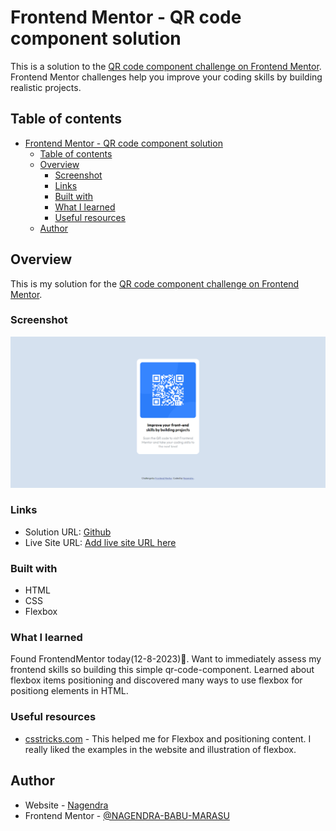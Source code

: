 # Frontend Mentor - QR code component solution

This is a solution to the [QR code component challenge on Frontend Mentor](https://www.frontendmentor.io/challenges/qr-code-component-iux_sIO_H). Frontend Mentor challenges help you improve your coding skills by building realistic projects. 

## Table of contents

- [Frontend Mentor - QR code component solution](#frontend-mentor---qr-code-component-solution)
  - [Table of contents](#table-of-contents)
  - [Overview](#overview)
    - [Screenshot](#screenshot)
    - [Links](#links)
    - [Built with](#built-with)
    - [What I learned](#what-i-learned)
    - [Useful resources](#useful-resources)
  - [Author](#author)

## Overview
  This is my solution for the [QR code component challenge on Frontend Mentor](https://www.frontendmentor.io/challenges/qr-code-component-iux_sIO_H). 

### Screenshot

![](./screenshot.png)

### Links

- Solution URL: [Github](https://github.com/NAGENDRA-BABU-MARASU/qr-code-component-FrontendMentor.git)
- Live Site URL: [Add live site URL here](https://your-live-site-url.com)

### Built with

- HTML
- CSS
- Flexbox


### What I learned

Found FrontendMentor today(12-8-2023)🤩. 
Want to immediately assess my frontend skills so building this simple qr-code-component.
Learned about flexbox items positioning and discovered many ways to use flexbox for positiong elements in HTML.

### Useful resources

- [csstricks.com](https://css-tricks.com/snippets/css/a-guide-to-flexbox/) - This helped me for Flexbox and positioning content. I really liked the examples in the website and illustration of flexbox.
## Author

- Website - [Nagendra](https://github.com/NAGENDRA-BABU-MARASU)
- Frontend Mentor - [@NAGENDRA-BABU-MARASU](https://www.frontendmentor.io/profile/NAGENDRA-BABU-MARASU)


